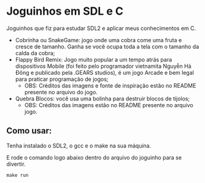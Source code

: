 # Joguinhos em SDL e C

Joguinhos que fiz para estudar SDL2 e aplicar meus conhecimentos em C.

- Cobrinha ou SnakeGame: jogo onde uma cobra come uma fruta e cresce de tamanho. Ganha se você ocupa toda a tela com o tamanho da calda da cobra;
- Flappy Bird Remix: Jogo muito popular a um tempo atrás para dispositivos Mobile (foi feito pelo programador vietnamita Nguyễn Hà Đông e publicado pela .GEARS studios), é um jogo Arcade e bem legal para praticar programação de jogos;
  - OBS: Créditos das imagens e fonte de inspiração estão no README presente no arquivo do jogo.
- Quebra Blocos: você usa uma bolinha para destruir blocos de tijolos;
  - OBS: Créditos das imagens estão no README presente no arquivo jogo.

## Como usar:

Tenha instalado o SDL2, o gcc e o make na sua máquina.

E rode o comando logo abaixo dentro do arquivo do joguinho para se divertir.

```
make run
```
